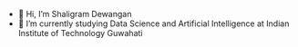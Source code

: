 - 👋 Hi, I’m Shaligram Dewangan
- 🌱 I’m currently studying Data Science and Artificial Intelligence at Indian Institute of Technology Guwahati


<!---
Shaligram-Dewangan/Shaligram-Dewangan is a ✨ special ✨ repository because its `README.md` (this file) appears on your GitHub profile.
You can click the Preview link to take a look at your changes.
--->
